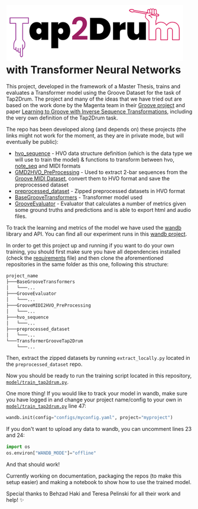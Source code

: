 # ![Tap2Drum](./imgs/t2d.png) with Transformer Neural Networks
This project, developed in the framework of a Master Thesis, trains and evaluates a Transformer model using the Groove
Dataset for the task of Tap2Drum.  The project and many of the ideas that we have tried out are based on the work done
by the Magenta team in their [Groove project](https://magenta.tensorflow.org/datasets/groove) and paper [Learning to
Groove with Inverse Sequence Transformations](https://arxiv.org/abs/1905.06118), including the very own definition of
the Tap2Drum task.

The repo has been developed along (and depends on) these projects (the links might not work for the moment, as
they are in private mode, but will eventually be public):  
 - [hvo_sequence](https://github.com/behzadhaki/hvo_sequence) - HVO data structure definition (which is the data type we
  will use to train the model) & functions to transform between hvo, [note_seq](https://github.com/magenta/note-seq)
  and MIDI formats
 - [GMD2HVO_PreProcessing](https://github.com/behzadhaki/GMD2HVO_PreProcessing) - Used to extract 2-bar sequences from
  the [Groove MIDI Dataset](https://magenta.tensorflow.org/datasets/groove), convert them to HVO format and save the
  preprocessed dataset
 - [preprocessed_dataset](https://github.com/behzadhaki/preprocessed_dataset) - Zipped preprocessed datasets in HVO format
 - [BaseGrooveTransformers](https://github.com/behzadhaki/BaseGrooveTransformers) - Transformer model used
 - [GrooveEvaluator](https://github.com/behzadhaki/GrooveEvaluator) - Evaluator that calculates a number of metrics
   given some ground truths and predictions and is able to export html and audio files.

To track the learning and metrics of the model we have used the [wandb](https://wandb.ai/) library and API. You can find
all our experiment runs in this [wandb project](https://wandb.ai/marinaniet0/transformer_groove_tap2drum).


In order to get this project up and running if you want to do your own training, you should first make sure you have all
dependencies installed (check the [requirements](./requirements.txt) file) and then clone the aforementioned
repositories in the same folder as this one, following this structure:
```
project_name
├───BaseGrooveTransformers
│   └───...
├───GrooveEvaluator
│   └───...
├───GrooveMIDI2HVO_PreProcessing
│   └───...
├───hvo_sequence
│   └───...
├───preprocessed_dataset
│   └───...
└───TransformerGrooveTap2Drum
    └───...
```
Then, extract the zipped datasets by running `extract_locally.py` located in the `preprocessed_dataset` repo.

Now you should be ready to run the training script located in this repository,
[`model/train_tap2drum.py`](./model/train_tap2drum.py).

One more thing! If you would like to track your model in wandb, make sure you have logged in and change
your project name/config to your own in [`model/train_tap2drum.py`](./model/train_tap2drum.py) line 47:
```python
wandb.init(config="configs/myconfig.yaml", project="myproject")
```
If you don't want to upload any data to wandb, you can uncomment lines 23 and 24:
```python
import os
os.environ["WANDB_MODE"]="offline"
```

And that should work!

Currently working on documentation, packaging the repos (to make this setup easier) and making a notebook to show how
to use the trained model.

Special thanks to Behzad Haki and Teresa Pelinski for all their work and help! :sparkles:
